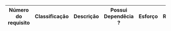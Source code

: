 |Número do requisito|Classificação|Descrição|Possui Dependêcia ?|Esforço|Relevância|Risco|
|-------------------|-------------|---------|-------------------|-------|----------|-----|


